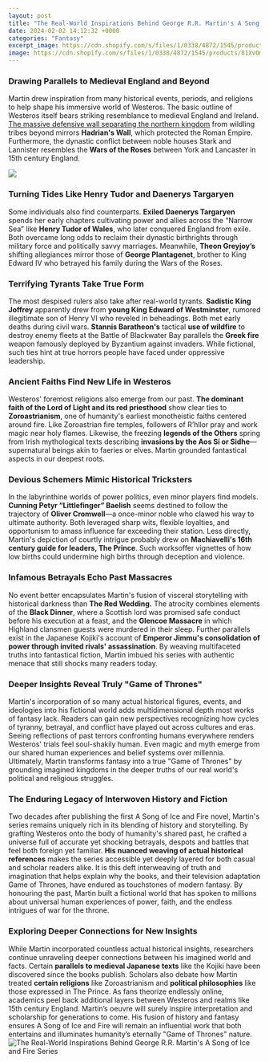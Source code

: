 ```yaml
---
layout: post
title: "The Real-World Inspirations Behind George R.R. Martin's A Song of Ice and Fire Series"
date: 2024-02-02 14:12:32 +0000
categories: "Fantasy"
excerpt_image: https://cdn.shopify.com/s/files/1/0338/4872/1545/products/81XvOmazQ2L_1200x1200.jpg?v=1613106578
image: https://cdn.shopify.com/s/files/1/0338/4872/1545/products/81XvOmazQ2L_1200x1200.jpg?v=1613106578
---
```


### Drawing Parallels to Medieval England and Beyond 
Martin drew inspiration from many historical events, periods, and religions to help shape his immersive world of Westeros. The basic outline of Westeros itself bears striking resemblance to medieval England and Ireland. [The massive defensive wall separating the northern kingdom](https://store.fi.io.vn/collection/abdallah) from wildling tribes beyond mirrors **Hadrian's Wall**, which protected the Roman Empire. Furthermore, the dynastic conflict between noble houses Stark and Lannister resembles the **Wars of the Roses** between York and Lancaster in 15th century England. 

![](https://i0.wp.com/booksofbrilliance.com/wp-content/uploads/2022/06/Untitled-design-5.png?fit=1200%2C675&amp;ssl=1)
### Turning Tides Like Henry Tudor and Daenerys Targaryen
Some individuals also find counterparts. **Exiled Daenerys Targaryen** spends her early chapters cultivating power and allies across the “Narrow Sea” like **Henry Tudor of Wales**, who later conquered England from exile. Both overcame long odds to reclaim their dynastic birthrights through military force and politically savvy marriages. Meanwhile, **Theon Greyjoy’s** shifting allegiances mirror those of **George Plantagenet**, brother to King Edward IV who betrayed his family during the Wars of the Roses.
### Terrifying Tyrants Take True Form  
The most despised rulers also take after real-world tyrants. **Sadistic King Joffrey** apparently drew from **young King Edward of Westminster**, rumored illegitimate son of Henry VI who reveled in beheadings. Both met early deaths during civil wars. **Stannis Baratheon's** tactical **use of wildfire** to destroy enemy fleets at the Battle of Blackwater Bay parallels the **Greek fire** weapon famously deployed by Byzantium against invaders. While fictional, such ties hint at true horrors people have faced under oppressive leadership.
### Ancient Faiths Find New Life in Westeros
Westeros' foremost religions also emerge from our past. **The dominant faith of the Lord of Light and its red priesthood** show clear ties to **Zoroastrianism**, one of humanity's earliest monotheistic faiths centered around fire. Like Zoroastrian fire temples, followers of R’hllor pray and work magic near holy flames. Likewise, the freezing **legends of the Others** spring from Irish mythological texts describing **invasions by the Aos Sí or Sidhe**—supernatural beings akin to faeries or elves. Martin grounded fantastical aspects in our deepest roots.
### Devious Schemers Mimic Historical Tricksters  
In the labyrinthine worlds of power politics, even minor players find models. **Cunning Petyr “Littlefinger” Baelish** seems destined to follow the trajectory of **Oliver Cromwell**—a once-minor noble who clawed his way to ultimate authority. Both leveraged sharp wits, flexible loyalties, and opportunism to amass influence far exceeding their station. Less directly, Martin's depiction of courtly intrigue probably drew on **Machiavelli's 16th century guide for leaders, The Prince**. Such worksoffer vignettes of how low births could undermine high births through deception and violence.
### Infamous Betrayals Echo Past Massacres
No event better encapsulates Martin's fusion of visceral storytelling with historical darkness than **The Red Wedding.** The atrocity combines elements of the **Black Dinner**, where a Scottish lord was promised safe conduct before his execution at a feast, and the **Glencoe Massacre** in which Highland clansmen guests were murdered in their sleep. Further parallels exist in the Japanese Kojiki's account of **Emperor Jimmu's consolidation of power through invited rivals' assassination**. By weaving multifaceted truths into fantastical fiction, Martin imbued his series with authentic menace that still shocks many readers today.
### Deeper Insights Reveal Truly "Game of Thrones"
Martin's incorporation of so many actual historical figures, events, and ideologies into his fictional world adds multidimensional depth most works of fantasy lack. Readers can gain new perspectives recognizing how cycles of tyranny, betrayal, and conflict have played out across cultures and eras. Seeing reflections of past terrors confronting humans everywhere renders Westeros' trials feel soul-shakily human. Even magic and myth emerge from our shared human experiences and belief systems over millennia. Ultimately, Martin transforms fantasy into a true "Game of Thrones" by grounding imagined kingdoms in the deeper truths of our real world's political and religious struggles.
### The Enduring Legacy of Interwoven History and Fiction
Two decades after publishing the first A Song of Ice and Fire novel, Martin's series remains uniquely rich in its blending of history and storytelling. By grafting Westeros onto the body of humanity's shared past, he crafted a universe full of accurate yet shocking betrayals, despots and battles that feel both foreign yet familiar. **His nuanced weaving of actual historical references** makes the series accessible yet deeply layered for both casual and scholar readers alike. It is this deft interweaving of truth and imagination that helps explain why the books, and their television adaptation Game of Thrones, have endured as touchstones of modern fantasy. By honouring the past, Martin built a fictional world that has spoken to millions about universal human experiences of power, faith, and the endless intrigues of war for the throne. 
### Exploring Deeper Connections for New Insights
While Martin incorporated countless actual historical insights, researchers continue unraveling deeper connections between his imagined world and facts. Certain **parallels to medieval Japanese texts** like the Kojiki have been discovered since the books publish. Scholars also debate how Martin treated **certain religions** like Zoroastrianism and **political philosophies** like those expressed in The Prince. As fans theorize endlessly online, academics peel back additional layers between Westeros and realms like 15th century England. Martin’s oeuvre will surely inspire interpretation and scholarship for generations to come. His fusion of history and fantasy ensures A Song of Ice and Fire will remain an influential work that both entertains and illuminates humanity’s eternally "Game of Thrones" nature.
![The Real-World Inspirations Behind George R.R. Martin's A Song of Ice and Fire Series](https://cdn.shopify.com/s/files/1/0338/4872/1545/products/81XvOmazQ2L_1200x1200.jpg?v=1613106578)